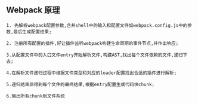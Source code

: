 ## Webpack 原理
	
	1. 先解析webpack配置参数,合并shell中的输入和配置文件如webpack.config.js中的参数,最后生成配置结果;

	2. 注册所有配置的插件,好让插件监听webpack构建生命周期的事件节点,并作出响应;

	3.从配置文件中的入口文件entry开始解析文件,构建AST,找出每个文件依赖的文件,递归下去;

	4.在解析文件递归过程中根据文件类型和对应的loader配置找出合适的插件进行解析;

	5.递归结束后得到每个文件的最终结果,根据entry配置生成代码块chunk;

	6.输出所有chunk到文件系统
